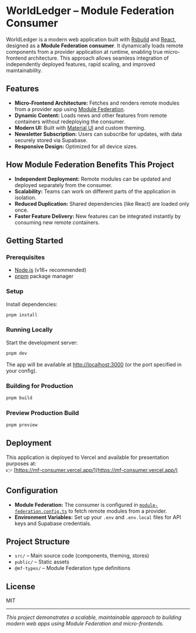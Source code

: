 # WorldLedger – Module Federation Consumer

WorldLedger is a modern web application built with [Rsbuild](https://rsbuild.dev/) and [React](https://react.dev/), designed as a **Module Federation consumer**. It dynamically loads remote components from a provider application at runtime, enabling true micro-frontend architecture. This approach allows seamless integration of independently deployed features, rapid scaling, and improved maintainability.

## Features

- **Micro-Frontend Architecture:** Fetches and renders remote modules from a provider app using [Module Federation](https://webpack.js.org/concepts/module-federation/).
- **Dynamic Content:** Loads news and other features from remote containers without redeploying the consumer.
- **Modern UI:** Built with [Material UI](https://mui.com/) and custom theming.
- **Newsletter Subscription:** Users can subscribe for updates, with data securely stored via Supabase.
- **Responsive Design:** Optimized for all device sizes.

## How Module Federation Benefits This Project

- **Independent Deployment:** Remote modules can be updated and deployed separately from the consumer.
- **Scalability:** Teams can work on different parts of the application in isolation.
- **Reduced Duplication:** Shared dependencies (like React) are loaded only once.
- **Faster Feature Delivery:** New features can be integrated instantly by consuming new remote containers.

## Getting Started

### Prerequisites

- [Node.js](https://nodejs.org/) (v16+ recommended)
- [pnpm](https://pnpm.io/) package manager

### Setup

Install dependencies:

```bash
pnpm install
```

### Running Locally

Start the development server:

```bash
pnpm dev
```

The app will be available at [http://localhost:3000](http://localhost:3000) (or the port specified in your config).

### Building for Production

```bash
pnpm build
```

### Preview Production Build

```bash
pnpm preview
```

## Deployment

This application is deployed to Vercel and available for presentation purposes at:  
👉 [https://mf-consumer.vercel.app/](https://mf-consumer.vercel.app/)

## Configuration

- **Module Federation:** The consumer is configured in [`module-federation.config.ts`](module-federation.config.ts) to fetch remote modules from a provider.
- **Environment Variables:** Set up your `.env` and `.env.local` files for API keys and Supabase credentials.

## Project Structure

- `src/` – Main source code (components, theming, stores)
- `public/` – Static assets
- `@mf-types/` – Module Federation type definitions

## License

MIT

---

*This project demonstrates a scalable, maintainable approach to building modern web apps using Module Federation and micro-frontends.*